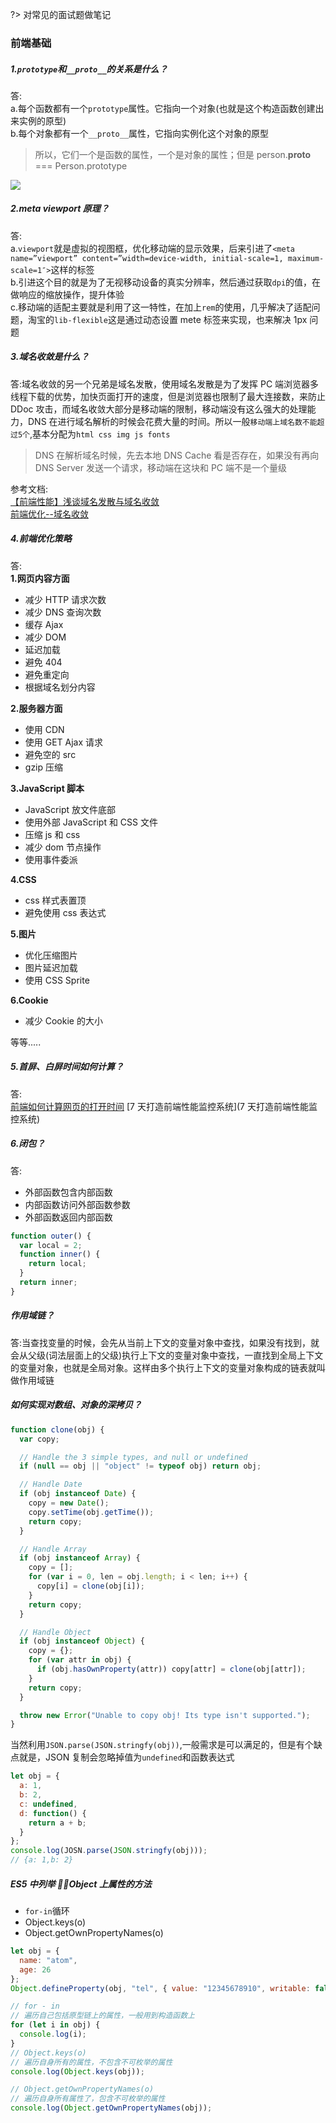 ?> 对常见的面试题做笔记

### 前端基础

##### 1.`prototype`和`__proto__`的关系是什么？

答:  
a.每个函数都有一个`prototype`属性。它指向一个对象(也就是这个构造函数创建出来实例的原型)  
b.每个对象都有一个`__proto__`属性，它指向实例化这个对象的原型

> 所以，它们一个是函数的属性，一个是对象的属性；但是 person.**proto** === Person.prototype

![](https://github.com/mqyqingfeng/Blog/raw/master/Images/prototype2.png)

##### 2.meta viewport 原理？

答:  
a.`viewport`就是虚拟的视图框，优化移动端的显示效果，后来引进了`<meta name=”viewport” content=”width=device-width, initial-scale=1, maximum-scale=1″>`这样的标签  
b.引进这个目的就是为了无视移动设备的真实分辨率，然后通过获取`dpi`的值，在做响应的缩放操作，提升体验  
c.移动端的适配主要就是利用了这一特性，在加上`rem`的使用，几乎解决了适配问题，淘宝的`lib-flexible`这是通过动态设置 mete 标签来实现，也来解决 1px 问题

##### 3.域名收敛是什么？

答:域名收敛的另一个兄弟是域名发散，使用域名发散是为了发挥 PC 端浏览器多线程下载的优势，加快页面打开的速度，但是浏览器也限制了最大连接数，来防止 DDoc 攻击，而域名收敛大部分是移动端的限制，移动端没有这么强大的处理能力，DNS 在进行域名解析的时候会花费大量的时间。所以一般`移动端上域名数不能超过5个`,基本分配为`html css img js fonts`

> DNS 在解析域名时候，先去本地 DNS Cache 看是否存在，如果没有再向 DNS Server 发送一个请求，移动端在这块和 PC 端不是一个量级

参考文档:  
[【前端性能】浅谈域名发散与域名收敛](http://www.cnblogs.com/coco1s/p/5365179.html)  
[前端优化--域名收敛](http://www.open-open.com/lib/view/open1458887575475.html)

##### 4.前端优化策略

答:  
**1.网页内容方面**

* 减少 HTTP 请求次数
* 减少 DNS 查询次数
* 缓存 Ajax
* 减少 DOM
* 延迟加载
* 避免 404
* 避免重定向
* 根据域名划分内容

**2.服务器方面**

* 使用 CDN
* 使用 GET Ajax 请求
* 避免空的 src
* gzip 压缩

**3.JavaScript 脚本**

* JavaScript 放文件底部
* 使用外部 JavaScript 和 CSS 文件
* 压缩 js 和 css
* 减少 dom 节点操作
* 使用事件委派

**4.CSS**

* css 样式表置顶
* 避免使用 css 表达式

**5.图片**

* 优化压缩图片
* 图片延迟加载
* 使用 CSS Sprite

**6.Cookie**

* 减少 Cookie 的大小

等等.....

##### 5.首屏、白屏时间如何计算？

答:  
[前端如何计算网页的打开时间](https://www.zhihu.com/question/24889192)
[7 天打造前端性能监控系统](7 天打造前端性能监控系统)

##### 6.闭包？

答:

* 外部函数包含内部函数
* 内部函数访问外部函数参数
* 外部函数返回内部函数

```js
function outer() {
  var local = 2;
  function inner() {
    return local;
  }
  return inner;
}
```

##### 作用域链？

答:当查找变量的时候，会先从当前上下文的变量对象中查找，如果没有找到，就会从父级(词法层面上的父级)执行上下文的变量对象中查找，一直找到全局上下文的变量对象，也就是全局对象。这样由多个执行上下文的变量对象构成的链表就叫做作用域链

##### 如何实现对数组、对象的深拷贝？

```js
function clone(obj) {
  var copy;

  // Handle the 3 simple types, and null or undefined
  if (null == obj || "object" != typeof obj) return obj;

  // Handle Date
  if (obj instanceof Date) {
    copy = new Date();
    copy.setTime(obj.getTime());
    return copy;
  }

  // Handle Array
  if (obj instanceof Array) {
    copy = [];
    for (var i = 0, len = obj.length; i < len; i++) {
      copy[i] = clone(obj[i]);
    }
    return copy;
  }

  // Handle Object
  if (obj instanceof Object) {
    copy = {};
    for (var attr in obj) {
      if (obj.hasOwnProperty(attr)) copy[attr] = clone(obj[attr]);
    }
    return copy;
  }

  throw new Error("Unable to copy obj! Its type isn't supported.");
}
```

当然利用`JSON.parse(JSON.stringfy(obj))`,一般需求是可以满足的，但是有个缺点就是，JSON 复制会忽略掉值为`undefined`和函数表达式

```js
let obj = {
  a: 1,
  b: 2,
  c: undefined,
  d: function() {
    return a + b;
  }
};
console.log(JOSN.parse(JSON.stringfy(obj)));
// {a: 1,b: 2}
```

##### ES5 中列举 Object 上属性的方法

* `for-in`循环
* Object.keys(o)
* Object.getOwnPropertyNames(o)

```js
let obj = {
  name: "atom",
  age: 26
};
Object.defineProperty(obj, "tel", { value: "12345678910", writable: false });

// for - in
// 遍历自己包括原型链上的属性，一般用到构造函数上
for (let i in obj) {
  console.log(i);
}
// Object.keys(o)
// 遍历自身所有的属性，不包含不可枚举的属性
console.log(Object.keys(obj));

// Object.getOwnPropertyNames(o)
// 遍历自身所有属性了，包含不可枚举的属性
console.log(Object.getOwnPropertyNames(obj));
```
